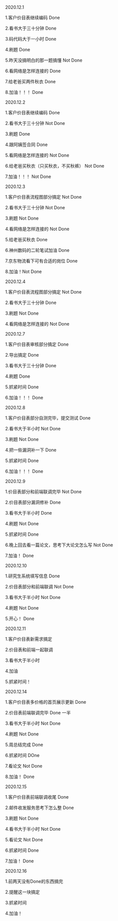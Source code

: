 2020.12.1

1.客户价目表继续编码	Done

2.看书大于三十分钟	Done

3.码代码大于一小时	Done

4.刷题	Done

5.昨天没搞明白的那一题搞懂	Not Done	

6.看网络是怎样连接的	Done

7.给老爸买两件秋衣	Done

8.加油！！！	Done

2020.12.2

1.客户价目表继续编码	Done

2.看书大于三十分钟	Not Done

3.刷题	Done

4.跟阿姨签合同	Done

5.看网络是怎样连接的	Not Done

6.给老爸买秋衣（只买秋衣，不买秋裤）	Not Done

7.加油！！！	Not Done

2020.12.3

1.客户价目表流程图部分搞定	Not Done

2.看书大于三十分钟	Not Done

3.刷题	Not Done

4.看网络是怎样连接的	Not Done

5.给老爸买秋衣	Done

6.神州数码的二轮笔试加油	Done

7.京东物流看下可有合适的岗位	Done

8.加油！Not Done

2020.12.4

1.客户价目表流程图部分搞定	Not Done 

2.看书大于三十分钟	Done 

3.刷题		Not Done

4.看网络是怎样连接的	Not Done	

2020.12.7

1.客户价目表审核部分搞定	Done

2.导出搞定	Done

3.看书大于三十分钟	Done

4.刷题	Done 

5.抓紧时间	Done

6.加油！！！	Done

2020.12.8

1.客户价目表部分自测完毕，提交测试	Done

2.看书大于半小时	Not Done

3.刷题	Not Done

4.把一些漏洞补一下	Done

5.抓紧时间	Done

6.加油！！！	Done

2020.12.9

1.价目表部分和前端联调完毕	Not Done

2.价目表部分漏洞修补	Done

3.看书大于半小时	Done

4.刷题	Not Done

5.抓紧时间	Done

6.晚上回去看一篇论文，思考下大论文怎么写	Not Done

7.加油！	Done

2020.12.10

1.研究生系统填写信息	Done

2.价目表部分和前端联调	Not Done

3.看书大于半小时	Not Done

4.刷题	Not	Done

5.开心！	Done

2020.12.11

1.客户价目表新需求搞定

2.价目表和前端一起联调

3.看书大于半小时

4.加油

5.抓紧时间！

2020.12.14

1.客户价目表多价格的首页展示更新	Done

2.价目表前端联调完毕	Done 一半

3.看书大于半小时	Not Done

4.刷题	Not Done

5.周总结完成	Done

6.抓紧时间	DOne

7.看论文	Not Done

8.加油！	Done

2020.12.15

1.客户价目表前端联调收尾	Done

2.邮件收发服务思考下怎么整	Done

3.刷题	Not Done

4.看书大于半小时	Not Done

5.看论文	Not Done

6.抓紧时间	Done

7.加油！	Done

2020.12.16

1.前两天没有Done的东西搞完

2.提醒这一块搞定

3.抓紧时间

4.加油！